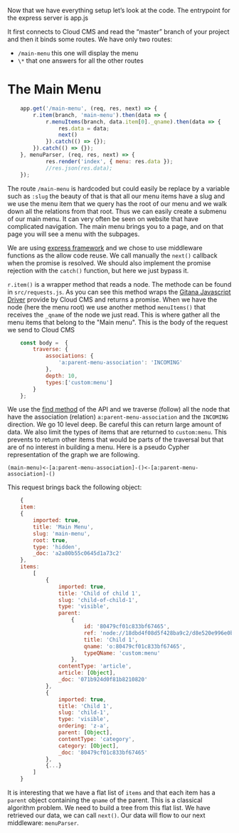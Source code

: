 Now that we have everything setup let’s look at the code. The entrypoint for the express server is app.js

It first connects to Cloud CMS and read the “master” branch of your project and then it binds some routes. We have only two routes:

* `/main-menu` this one will display the menu
* `\*` that one answers for all the other routes

# The Main Menu

```javascript
    app.get('/main-menu', (req, res, next) => {
        r.item(branch, 'main-menu').then(data => {
            r.menuItems(branch, data.item[0]._qname).then(data => {
                res.data = data;
                next()
            }).catch(() => {});
        }).catch(() => {});
    }, menuParser, (req, res, next) => {
            res.render('index', { menu: res.data });
            //res.json(res.data);
    });
```

The route `/main-menu` is hardcoded but could easily be replace by a variable such as `:slug` the beauty of that is that all our menu items have a slug and we use the menu item that we query has the root of our menu and we walk down all the relations from that root. Thus we can easily create a submenu of our main menu. It can very often be seen on website that have complicated navigation. The main menu brings you to a page, and on that page you will see a menu with the subpages.

We are using [express framework](https://expressjs.com/) and we chose to use middleware functions as the allow code reuse. We call manually the `next()` callback when the promise is resolved. We should also implement the promise rejection with the `catch()` function, but here we just bypass it.

`r.item()` is a wrapper method that reads a node. The methode can be found in `src/requests.js`. As you can see this method wraps the [Gitana Javascript Driver](https://github.com/gitana/gitana-javascript-driver) provide by Cloud CMS and returns a promise. When we have the node \(here the menu root\) we use another method `menuItems()` that receives the `_qname` of the node we just read. This is where gather all the menu items that belong to the "Main menu". This is the body of the request we send to Cloud CMS

```javascript
    const body =  {
        traverse: {
            associations: {
                'a:parent-menu-association': 'INCOMING'
            },
            depth: 10,
            types:['custom:menu']
        }
    };
```

We use the [find method](https://www.cloudcms.com/documentation/api/api/content-services/find.html) of the API and we traverse \(follow\) all the node that have the association \(relation\) `a:parent-menu-association` and the `INCOMING` direction. We go 10 level deep. Be careful this can return large amount of data. We also limit the types of items that are returned to `custom:menu`. This prevents to return other items that would be parts of the traversal but that are of no interest in building a menu. Here is a pseudo Cypher representation of the graph we are following.

`(main-menu)<-[a:parent-menu-association]-()<-[a:parent-menu-association]-()`

This request brings back the following object:

```js
    { 
    item:
    { 
        imported: true,
        title: 'Main Menu',
        slug: 'main-menu',
        root: true,
        type: 'hidden',
        _doc: 'a2a80b55c0645d1a73c2' 
    },
    items: 
        [ 
            { 
                imported: true,
                title: 'Child of child 1',
                slug: 'child-of-child-1',
                type: 'visible',
                parent:      
                    { 
                        id: '80479cf01c833bf67465',
                        ref: 'node://18dbd4f08d5f428ba9c2/d8e520e996e0be2ab84e/cbe07f08c8d5183934cb/80479cf01c833bf67465',
                        title: 'Child 1',
                        qname: 'o:80479cf01c833bf67465',
                        typeQName: 'custom:menu' 
                    },
                contentType: 'article',
                article: [Object],
                _doc: '071b924d0f81b8210820' 
            },
            { 
                imported: true,
                title: 'Child 1',
                slug: 'child-1',
                type: 'visible',
                ordering: 'z-a',
                parent: [Object],
                contentType: 'category',
                category: [Object],
                _doc: '80479cf01c833bf67465' 
            },
            {...}
        ]
    }
```

It is interesting that we have a flat list of `items` and that each item has a `parent` object containing the `qname` of the parent. This is a classical algorithm problem. We need to build a tree from this flat list. We have retrieved our data, we can call `next()`. Our data will flow to our next middleware: `menuParser`.

